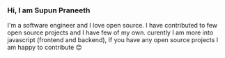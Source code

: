 ### Hi, I am Supun Praneeth

I'm a software engineer and I love open source. I have contributed to few open source projects and I have few of my own. curently I am more into javascript (frontend and backend), If you have any open source projects I am happy to contribute 😊
